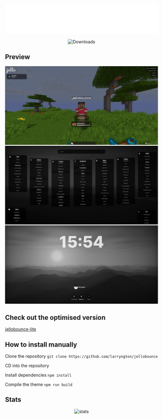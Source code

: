 ![jellobounce-wide1](/.github/img/jellobounce-wide1.png)

<p align="center">
    <img src="https://img.shields.io/github/downloads/CCBlueX/LiquidBounce-Theme-JelloBounce/total?label=Github%20Downloads" alt="Downloads">
</p>

## Preview
![ingame-hud](/.github/img/ingame%20hud.png)
![clickgui](/.github/img/clickgui.png)
![title](/.github/img/title.png)


## Check out the optimised version
[jellobounce-lite](https://github.com/larryngton2/jellobounce/tree/lite)

## How to install manually
Clone the repository `git clone https://github.com/larryngton/jellobounce`

CD into the repository

Install dependencies `npm install`

Compile the theme `npm run build`

## Stats
<p align="center"> 
    <img src="https://repobeats.axiom.co/api/embed/0eeca0ba24136cd1068f99560e7fa7cdfbff379e.svg" alt="stats">
</p>

